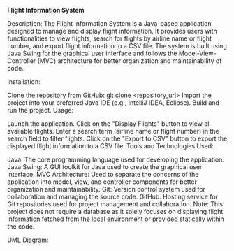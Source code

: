 **Flight Information System**

Description:
The Flight Information System is a Java-based application designed to manage and display flight information. It provides users with functionalities to view flights, search for flights by airline name or flight number, and export flight information to a CSV file. The system is built using Java Swing for the graphical user interface and follows the Model-View-Controller (MVC) architecture for better organization and maintainability of code.

Installation:

Clone the repository from GitHub: git clone <repository_url>
Import the project into your preferred Java IDE (e.g., IntelliJ IDEA, Eclipse).
Build and run the project.
Usage:

Launch the application.
Click on the "Display Flights" button to view all available flights.
Enter a search term (airline name or flight number) in the search field to filter flights.
Click on the "Export to CSV" button to export the displayed flight information to a CSV file.
Tools and Technologies Used:

Java: The core programming language used for developing the application.
Java Swing: A GUI toolkit for Java used to create the graphical user interface.
MVC Architecture: Used to separate the concerns of the application into model, view, and controller components for better organization and maintainability.
Git: Version control system used for collaboration and managing the source code.
GitHub: Hosting service for Git repositories used for project management and collaboration.
Note: This project does not require a database as it solely focuses on displaying flight information fetched from the local environment or provided statically within the code.

UML Diagram:
